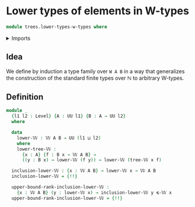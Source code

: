 # Lower types of elements in W-types

```agda
module trees.lower-types-w-types where
```

<details><summary>Imports</summary>

```agda
open import foundation.existential-quantification
open import foundation.universe-levels

open import trees.ranks-of-elements-w-types
open import trees.w-types
```

</details>

## Idea

We define by induction a type family over `W A B` in a way that generalizes the
construction of the standard finite types over ℕ to arbitrary W-types.

## Definition

```agda
module _
  {l1 l2 : Level} {A : UU l1} {B : A → UU l2}
  where

  data
    lower-𝕎 : 𝕎 A B → UU (l1 ⊔ l2)
    where
    lower-tree-𝕎 :
      {x : A} {f : B x → 𝕎 A B} →
      ((y : B x) → lower-𝕎 (f y)) → lower-𝕎 (tree-𝕎 x f)

  inclusion-lower-𝕎 : {x : 𝕎 A B} → lower-𝕎 x → 𝕎 A B
  inclusion-lower-𝕎 = {!!}

  upper-bound-rank-inclusion-lower-𝕎 :
    {x : 𝕎 A B} (y : lower-𝕎 x) → inclusion-lower-𝕎 y ≼-𝕎 x
  upper-bound-rank-inclusion-lower-𝕎 = {!!}
```
